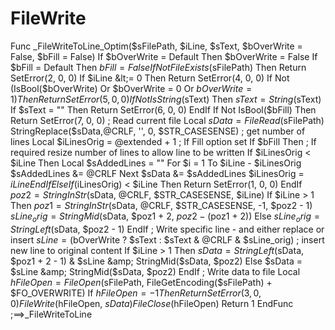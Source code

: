 # FileWrite
Func _FileWriteToLine_Optim($sFilePath, $iLine, $sText, $bOverWrite = False, $bFill = False)     If $bOverWrite = Default Then $bOverWrite = False     If $bFill = Default Then $bFill = False     If Not FileExists($sFilePath) Then Return SetError(2, 0, 0)     If $iLine &lt;= 0 Then Return SetError(4, 0, 0)     If Not (IsBool($bOverWrite) Or $bOverWrite = 0 Or $bOverWrite = 1) Then Return SetError(5, 0, 0)     If Not IsString($sText) Then         $sText = String($sText)         If $sText = "" Then Return SetError(6, 0, 0)     EndIf     If Not IsBool($bFill) Then Return SetError(7, 0, 0)     ; Read current file     Local $sData = FileRead($sFilePath)     StringReplace($sData,@CRLF, '', 0, $STR_CASESENSE) ; get number of lines     Local $iLinesOrig = @extended + 1     ; If Fill option set     If $bFill Then         ; If required resize number of lines to allow line to be written         If $iLinesOrig &lt; $iLine Then             Local $sAddedLines = ""             For $i = 1 To $iLine - $iLinesOrig                 $sAddedLines &amp;= @CRLF             Next             $sData &amp;= $sAddedLines             $iLinesOrig = $iLine         EndIf     Else         If ($iLinesOrig) &lt; $iLine Then Return SetError(1, 0, 0)     EndIf      $poz2 = StringInStr($sData, @CRLF, $STR_CASESENSE, $iLine)     If $iLine > 1 Then         $poz1 = StringInStr($sData, @CRLF, $STR_CASESENSE, -1, $poz2 - 1)         $sLine_orig = StringMid($sData, $poz1 + 2, $poz2 - ($poz1 + 2))     Else         $sLine_orig = StringLeft($sData, $poz2 - 1)     EndIf      ; Write specific line - and either replace or insert     $sLine = ($bOverWrite ? $sText : $sText &amp; @CRLF &amp; $sLine_orig)     ; insert new line to original content     If $iLine > 1 Then         $sData = StringLeft($sData, $poz1 + 2 - 1) &amp; $sLine &amp; StringMid($sData, $poz2)     Else         $sData = $sLine &amp; StringMid($sData, $poz2)     EndIf     ; Write data to file     Local $hFileOpen = FileOpen($sFilePath, FileGetEncoding($sFilePath) + $FO_OVERWRITE)     If $hFileOpen = -1 Then Return SetError(3, 0, 0)     FileWrite($hFileOpen, $sData)     FileClose($hFileOpen)     Return 1 EndFunc   ;==>_FileWriteToLine
